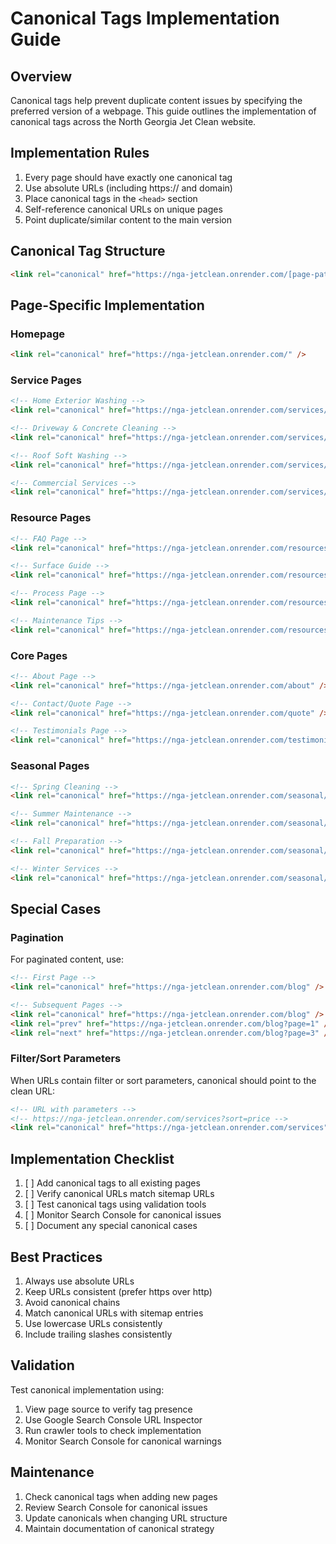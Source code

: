 # Canonical Tags Implementation Guide

## Overview
Canonical tags help prevent duplicate content issues by specifying the preferred version of a webpage. This guide outlines the implementation of canonical tags across the North Georgia Jet Clean website.

## Implementation Rules
1. Every page should have exactly one canonical tag
2. Use absolute URLs (including https:// and domain)
3. Place canonical tags in the `<head>` section
4. Self-reference canonical URLs on unique pages
5. Point duplicate/similar content to the main version

## Canonical Tag Structure
```html
<link rel="canonical" href="https://nga-jetclean.onrender.com/[page-path]" />
```

## Page-Specific Implementation

### Homepage
```html
<link rel="canonical" href="https://nga-jetclean.onrender.com/" />
```

### Service Pages
```html
<!-- Home Exterior Washing -->
<link rel="canonical" href="https://nga-jetclean.onrender.com/services/home-exterior-washing" />

<!-- Driveway & Concrete Cleaning -->
<link rel="canonical" href="https://nga-jetclean.onrender.com/services/driveway-concrete-cleaning" />

<!-- Roof Soft Washing -->
<link rel="canonical" href="https://nga-jetclean.onrender.com/services/roof-soft-washing" />

<!-- Commercial Services -->
<link rel="canonical" href="https://nga-jetclean.onrender.com/services/commercial" />
```

### Resource Pages
```html
<!-- FAQ Page -->
<link rel="canonical" href="https://nga-jetclean.onrender.com/resources/faq" />

<!-- Surface Guide -->
<link rel="canonical" href="https://nga-jetclean.onrender.com/resources/surface-guide" />

<!-- Process Page -->
<link rel="canonical" href="https://nga-jetclean.onrender.com/resources/our-process" />

<!-- Maintenance Tips -->
<link rel="canonical" href="https://nga-jetclean.onrender.com/resources/maintenance-tips" />
```

### Core Pages
```html
<!-- About Page -->
<link rel="canonical" href="https://nga-jetclean.onrender.com/about" />

<!-- Contact/Quote Page -->
<link rel="canonical" href="https://nga-jetclean.onrender.com/quote" />

<!-- Testimonials Page -->
<link rel="canonical" href="https://nga-jetclean.onrender.com/testimonials" />
```

### Seasonal Pages
```html
<!-- Spring Cleaning -->
<link rel="canonical" href="https://nga-jetclean.onrender.com/seasonal/spring" />

<!-- Summer Maintenance -->
<link rel="canonical" href="https://nga-jetclean.onrender.com/seasonal/summer" />

<!-- Fall Preparation -->
<link rel="canonical" href="https://nga-jetclean.onrender.com/seasonal/fall" />

<!-- Winter Services -->
<link rel="canonical" href="https://nga-jetclean.onrender.com/seasonal/winter" />
```

## Special Cases

### Pagination
For paginated content, use:
```html
<!-- First Page -->
<link rel="canonical" href="https://nga-jetclean.onrender.com/blog" />

<!-- Subsequent Pages -->
<link rel="canonical" href="https://nga-jetclean.onrender.com/blog" />
<link rel="prev" href="https://nga-jetclean.onrender.com/blog?page=1" />
<link rel="next" href="https://nga-jetclean.onrender.com/blog?page=3" />
```

### Filter/Sort Parameters
When URLs contain filter or sort parameters, canonical should point to the clean URL:
```html
<!-- URL with parameters -->
<!-- https://nga-jetclean.onrender.com/services?sort=price -->
<link rel="canonical" href="https://nga-jetclean.onrender.com/services" />
```

## Implementation Checklist
1. [ ] Add canonical tags to all existing pages
2. [ ] Verify canonical URLs match sitemap URLs
3. [ ] Test canonical tags using validation tools
4. [ ] Monitor Search Console for canonical issues
5. [ ] Document any special canonical cases

## Best Practices
1. Always use absolute URLs
2. Keep URLs consistent (prefer https over http)
3. Avoid canonical chains
4. Match canonical URLs with sitemap entries
5. Use lowercase URLs consistently
6. Include trailing slashes consistently

## Validation
Test canonical implementation using:
1. View page source to verify tag presence
2. Use Google Search Console URL Inspector
3. Run crawler tools to check implementation
4. Monitor Search Console for canonical warnings

## Maintenance
1. Check canonical tags when adding new pages
2. Review Search Console for canonical issues
3. Update canonicals when changing URL structure
4. Maintain documentation of canonical strategy 